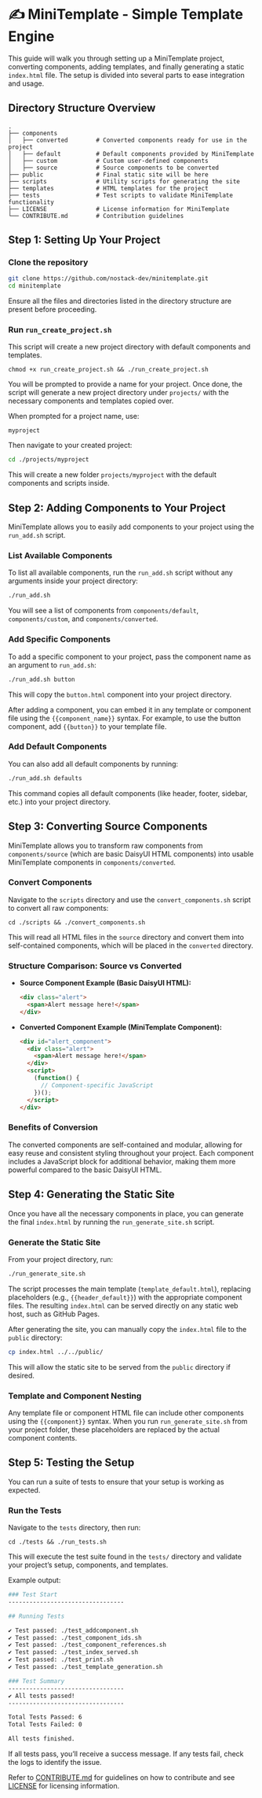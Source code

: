 # ✍️ MiniTemplate - Simple Template Engine

This guide will walk you through setting up a MiniTemplate project, converting components, adding templates, and finally generating a static `index.html` file. The setup is divided into several parts to ease integration and usage.

## Directory Structure Overview

```shell
.
├── components
│   ├── converted        # Converted components ready for use in the project
│   ├── default          # Default components provided by MiniTemplate
│   ├── custom           # Custom user-defined components
│   ├── source           # Source components to be converted
├── public               # Final static site will be here
├── scripts              # Utility scripts for generating the site
├── templates            # HTML templates for the project
├── tests                # Test scripts to validate MiniTemplate functionality
├── LICENSE              # License information for MiniTemplate
└── CONTRIBUTE.md        # Contribution guidelines
```

## Step 1: Setting Up Your Project

### Clone the repository

```bash
git clone https://github.com/nostack-dev/minitemplate.git
cd minitemplate
```

Ensure all the files and directories listed in the directory structure are present before proceeding.

### Run `run_create_project.sh`

This script will create a new project directory with default components and templates.

```console
chmod +x run_create_project.sh && ./run_create_project.sh
```

You will be prompted to provide a name for your project. Once done, the script will generate a new project directory under `projects/` with the necessary components and templates copied over.

When prompted for a project name, use:

```console
myproject
```

Then navigate to your created project:

```bash
cd ./projects/myproject
```

This will create a new folder `projects/myproject` with the default components and scripts inside.

## Step 2: Adding Components to Your Project

MiniTemplate allows you to easily add components to your project using the `run_add.sh` script.

### List Available Components

To list all available components, run the `run_add.sh` script without any arguments inside your project directory:

```bash
./run_add.sh
```

You will see a list of components from `components/default`, `components/custom`, and `components/converted`.

### Add Specific Components

To add a specific component to your project, pass the component name as an argument to `run_add.sh`:

```bash
./run_add.sh button
```

This will copy the `button.html` component into your project directory.

After adding a component, you can embed it in any template or component file using the `{{component_name}}` syntax. For example, to use the button component, add `{{button}}` to your template file.

### Add Default Components

You can also add all default components by running:

```bash
./run_add.sh defaults
```

This command copies all default components (like header, footer, sidebar, etc.) into your project directory.

## Step 3: Converting Source Components

MiniTemplate allows you to transform raw components from `components/source` (which are basic DaisyUI HTML components) into usable MiniTemplate components in `components/converted`.

### Convert Components

Navigate to the `scripts` directory and use the `convert_components.sh` script to convert all raw components:

```console
cd ./scripts && ./convert_components.sh
```

This will read all HTML files in the `source` directory and convert them into self-contained components, which will be placed in the `converted` directory.

### Structure Comparison: Source vs Converted

- **Source Component Example (Basic DaisyUI HTML):**

  ```html
  <div class="alert">
    <span>Alert message here!</span>
  </div>
  ```

- **Converted Component Example (MiniTemplate Component):**

  ```html
  <div id="alert_component">
    <div class="alert">
      <span>Alert message here!</span>
    </div>
    <script>
      (function() {
        // Component-specific JavaScript
      })();
    </script>
  </div>
  ```

### Benefits of Conversion

The converted components are self-contained and modular, allowing for easy reuse and consistent styling throughout your project. Each component includes a JavaScript block for additional behavior, making them more powerful compared to the basic DaisyUI HTML.

## Step 4: Generating the Static Site

Once you have all the necessary components in place, you can generate the final `index.html` by running the `run_generate_site.sh` script.

### Generate the Static Site

From your project directory, run:

```bash
./run_generate_site.sh
```

The script processes the main template (`template_default.html`), replacing placeholders (e.g., `{{header_default}}`) with the appropriate component files. The resulting `index.html` can be served directly on any static web host, such as GitHub Pages.

After generating the site, you can manually copy the `index.html` file to the `public` directory:

```bash
cp index.html ../../public/
```

This will allow the static site to be served from the `public` directory if desired.

### Template and Component Nesting

Any template file or component HTML file can include other components using the `{{component}}` syntax. When you run `run_generate_site.sh` from your project folder, these placeholders are replaced by the actual component contents.

## Step 5: Testing the Setup

You can run a suite of tests to ensure that your setup is working as expected.

### Run the Tests

Navigate to the `tests` directory, then run:

```console
cd ./tests && ./run_tests.sh
```

This will execute the test suite found in the `tests/` directory and validate your project’s setup, components, and templates.

Example output:

```bash
### Test Start
---------------------------------

## Running Tests

✔ Test passed: ./test_addcomponent.sh
✔ Test passed: ./test_component_ids.sh
✔ Test passed: ./test_component_references.sh
✔ Test passed: ./test_index_served.sh
✔ Test passed: ./test_print.sh
✔ Test passed: ./test_template_generation.sh

### Test Summary
---------------------------------
✔ All tests passed!
---------------------------------

Total Tests Passed: 6
Total Tests Failed: 0

All tests finished.
```

If all tests pass, you’ll receive a success message. If any tests fail, check the logs to identify the issue.

Refer to [CONTRIBUTE.md](../CONTRIBUTE.md) for guidelines on how to contribute and see [LICENSE](../LICENSE) for licensing information.

